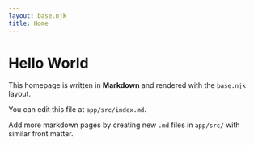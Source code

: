 ```yaml
---
layout: base.njk
title: Home
---
```

# Hello World

This homepage is written in **Markdown** and rendered with the `base.njk` layout.

You can edit this file at `app/src/index.md`.

Add more markdown pages by creating new `.md` files in `app/src/` with similar front matter.
